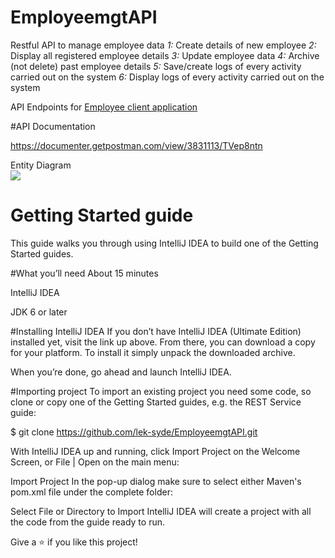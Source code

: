 # EmployeemgtAPI
Restful API to manage employee data
*1:* Create details of new employee
*2:* Display all registered employee details
*3:* Update employee data
*4:* Archive (not delete) past employee details
*5:* Save/create logs of every activity carried out on the system
*6:* Display logs of every activity carried out on the system

API Endpoints for
<a href="https://client-empmgt.herokuapp.com/Employee"> Employee client application</a>


#API Documentation

https://documenter.getpostman.com/view/3831113/TVep8ntn



Entity Diagram
<br/>
<img src="https://res.cloudinary.com/moversng/image/upload/v1605592088/er-employeemgtapp_obonev.png"/>





# Getting Started guide
This guide walks you through using IntelliJ IDEA to build one of the Getting Started guides.


#What you’ll need
About 15 minutes

IntelliJ IDEA

JDK 6 or later

#Installing IntelliJ IDEA
If you don’t have IntelliJ IDEA (Ultimate Edition) installed yet, visit the link up above. From there, you can download a copy for your platform. To install it simply unpack the downloaded archive.

When you’re done, go ahead and launch IntelliJ IDEA.

#Importing project
To import an existing project you need some code, so clone or copy one of the Getting Started guides, e.g. the REST Service guide:

$ git clone https://github.com/lek-syde/EmployeemgtAPI.git

With IntelliJ IDEA up and running, click Import Project on the Welcome Screen, or File | Open on the main menu:

Import Project
In the pop-up dialog make sure to select either Maven's pom.xml file under the complete folder:

Select File or Directory to Import
IntelliJ IDEA will create a project with all the code from the guide ready to run.


Give a ⭐️ if you like this project!
